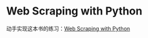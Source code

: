 # Web Scraping with Python

动手实现这本书的练习：[Web Scraping with Python](https://book.douban.com/subject/26284925/)
